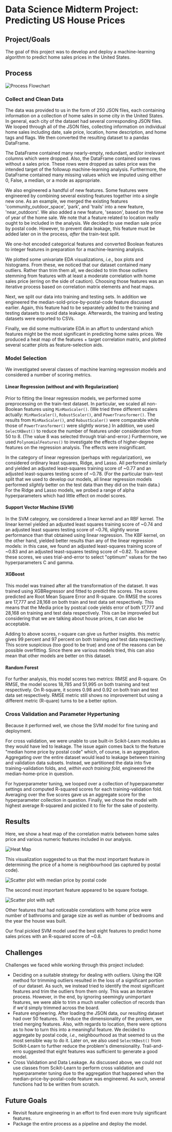 # Data Science Midterm Project: Predicting US House Prices

## Project/Goals

The goal of this project was to develop and deploy a machine-learning algorithm to predict home sales prices in the United States.

## Process

![Process Flowchart](images/ml-midterm-process-dia.drawio.png)

### Collect and Clean Data

The data was provided to us in the form of 250 JSON files, each containing information on a collection of home sales in some city in the United States. In general, each city of the dataset had several corresponding JSON files. We looped through all of the JSON files, collecting information on individual home sales including date, sale price, location, home description, and home tags and flags. We then converted the resulting dataset to a pandas DataFrame.

The DataFrame contained many nearly-empty, redundant, and/or irrelevant columns which were dropped. Also, the DataFrame contained some rows without a sales price. These rows were dropped as sales price was the intended target of the followup machine-learning analysis. Furthermore, the DataFrame contained many missing values which we imputed using either 0, False, a median, or a mode as appropriate.

We also engineered a handful of new features. Some features were engineered by combining several existing features together into a single new one. As an example, we merged the existing features 'community_outdoor_space', 'park', and 'trails' into a new feature, 'near_outdoors'. We also added a new feature, 'season', based on the time of year of the home sale. We note that a feature related to location really ought to be included in the analysis. We decided to use median sale price by postal code. However, to prevent data leakage, this feature must be added later on in the process, *after* the train-test split.

We one-hot encoded categorical features and converted Boolean features to integer features in preparation for a machine-learning analysis.

We plotted some univariate EDA visualizations, *i.e.,* box plots and histograms. From these, we noticed that our dataset contained many outliers. Rather than trim them all, we decided to trim those outliers stemming from features with at least a moderate correlation with home sales price (erring on the side of caution). Choosing those features was an iterative process based on correlation matrix elements and heat maps.

Next, we split our data into training and testing sets. In addition we engineered the median-sold-price-by-postal-code feature discussed earlier. Again, this feature had to be separately added to the training and testing datasets to avoid data leakage. Afterwards, the training and testing datasets were exported to CSVs.

Finally, we did some multivariate EDA in an affort to understand which features might be the most significant in predicting home sales prices. We produced a heat map of the features + target correlation matrix, and plotted several scatter plots as feature-selection aids.

### Model Selection

We investigated several classes of machine learning regression models and considered a number of scoring metrics.

#### Linear Regression (without and with Regularization)

Prior to fitting the linear regression models, we performed some preprocessing on the train-test dataset. In particular, we scaled all non-Boolean features using `MinMaxScaler()`. (We tried three different scalers actually: `MinMaxScaler()`, `RobustScaler()`, and `PowerTransformer()`. The results from `MinMaxScaler()`, and `RobustScaler()` were comparable while those of `PowerTransformer()` were slightly worse.) In addition, we used `SelectKBest()` to reduce the number of features under consideration from 50 to 8. (The value 8 was selected through trial-and-error.) Furthermore, we used `PolynomialFeatures()` to investigate the effects of higher-degree features on the regression analysis. The effects were insignificant. 

In the category of linear regression (perhaps with regularization), we considered ordinary least squares, Ridge, and Lasso. All performed similarly and yielded an adjusted least-squares training score of ~0.77 and an adjusted least-squares testing score of ~0.78. (For the particular train-test split that we used to develop our models, all linear regression models performed *slightly* better on the test data than they did on the train data.) For the Ridge and Lasso models, we probed a range of alpha hyperparameters which had little effect on model scores.

#### Support Vector Machine (SVM)

In the SVM category, we considered a linear kernel and an RBF kernel. The linear kernel yielded an adjusted least squares training score of ~0.74 and an adjusted least squares testing score of ~0.76, slightly worse performance than that obtained using linear regression. The KBF kernel, on the other hand, yielded better results than any of the linear regression models: in this case, we found an adjusted least-squares training score of ~0.83 and an adjusted least-squares testing score of ~0.82. To achieve these scores, we uses trial-and-error to select "optimum" values for the two hyperparameters C and gamma.

#### XGBoost
This model was trained after all the transformation of the dataset. It was trained using XGBRegressor and fitted to predict the scores. The scores predicted are Root Mean Square Error and R-square. On RMSE the scores are 17,777 and 28,168 on both train and test data set respectively. This means that the Media price by postcal code yields error of both 17,777 and 28,168 on training and test data respectively. This can be improveled but considering that we are talking about house prices, it can also be acceptable. 

Adding to above scores, r-square can give us further insights. this metric gives 99 percent and 97 percent on both training and test data respectively. This score suspicious (too good to be true) and one of the reasons can be possible overfitting. Since there are various models tried, this can also mean that other models are better on this dataset. 
#### Random Forest
For further analysis, this model scores two metrics: RMSE and R-square. On RMSE, the model scores 18,785 and 51,995 on both training and test respectively. On R-square, it scores 0.98 and 0.92 on both train and test data set respectively. RMSE metric still shows no improvement but using a different metric (R-quare) turns to be a better option. 

### Cross Validation and Parameter Hypertuning

Because it performed well, we chose the SVM model for fine tuning and deployment.

For cross validation, we were unable to use built-in Scikit-Learn modules as they would have led to leakage. The issue again comes back to the feature "median home price by postal code" which, of course, is an aggregation. Aggregating over the entire dataset would lead to leakage between training and validation data subsets. Instead, we partitioned the data into five training-validation folds, and, *within each training fold,* engineered the median-home-price in question.   

For hyperparameter tuning, we looped over a collection of hyperparameter settings and computed R-squared scores for each training-validation fold. Averaging over the five scores gave us an aggregate score for the hyperparameter collection in question. Finally, we chose the model with highest average R-squared and pickled it to file for the sake of posterity. 


## Results

Here, we show a heat map of the correlation matrix between home sales price and various numeric features included in our analysis.

![Heat Map](./images/heatmap_1.png)

This visualization suggested to us that the most important feature in determining the price of a home is neighbourhood (as captured by postal code). 

![Scatter plot with median price by postal code](./images/scatter-sold-by-pc.png)

The second most important feature appeared to be square footage.

![Scatter plot with sqft](./images/scatter-sqft.png)

Other features that had noticeable correlations with home price were number of bathrooms and garage size as well as number of bedrooms and the year the house was built.

Our final pickled SVM model used the best eight features to predict home sales prices with an R-squared score of ~0.8. 


## Challenges 

Challenges we faced while working through this project included:
- Deciding on a suitable strategy for dealing with outliers. Using the IQR method for trimming outliers resulted in the loss of a significant portion of our dataset. As such, we instead tried to identify the most significant features and trim the outliers from them only. This was an iterative process. However, in the end, by ignoring seemingly unimportant features, we were able to trim a much smaller collection of records than if we'd simply trimmed across the board. 
- Feature engineering. After loading the JSON data, our resulting dataset had over 50 features. To reduce the dimensionality of the problem, we tried merging features. Also, with regards to location, there were options as to how to turn this into a meaningful feature. We decided to aggregate by postal code, *i.e.,* neighbourhood as that seemed to us the most sensible way to do it. Later on, we also used `SelectKBest()` from Scitkit-Learn to further reduce the problem's dimensionality. Trail-and-erro suggested that eight features was sufficient to generate a good model.
- Cross Validation and Data Leakage. As discussed above, we could not use classes from Scikit-Learn to perform cross validation and hyperparameter tuning due to the aggregation that happened when the median-price-by-postal-code feature was engineered. As such, several functions had to be written from scratch.


## Future Goals
- Revisit feature engineering in an effort to find even more truly significant features.
- Package the entire process as a pipeline and deploy the model.
